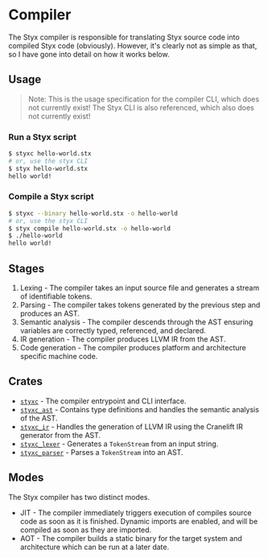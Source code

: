 # Compiler

The Styx compiler is responsible for translating Styx source code into compiled Styx code (obviously). However, it's clearly not as simple as that, so I have gone into detail on how it works below.

## Usage

> Note: This is the usage specification for the compiler CLI, which does not currently exist! The Styx CLI is also referenced, which also does not currently exist!

### Run a Styx script

```sh
$ styxc hello-world.stx
# or, use the styx CLI
$ styx hello-world.stx
hello world!
```

### Compile a Styx script

```sh
$ styxc --binary hello-world.stx -o hello-world
# or, use the styx CLI
$ styx compile hello-world.stx -o hello-world
$ ./hello-world
hello world!
```

## Stages

1. Lexing - The compiler takes an input source file and generates a stream of identifiable tokens.
2. Parsing - The compiler takes tokens generated by the previous step and produces an AST.
3. Semantic analysis - The compiler descends through the AST ensuring variables are correctly typed, referenced, and declared.
4. IR generation - The compiler produces LLVM IR from the AST.
5. Code generation - The compiler produces platform and architecture specific machine code.

## Crates

-   [`styxc`](./styxc) - The compiler entrypoint and CLI interface.
-   [`styxc_ast`](./styxc_ast) - Contains type definitions and handles the semantic analysis of the AST.
-   [`styxc_ir`](./styxc_ir) - Handles the generation of LLVM IR using the Cranelift IR generator from the AST.
-   [`styxc_lexer`](./styxc_lexer) - Generates a `TokenStream` from an input string.
-   [`styxc_parser`](./styxc_parser) - Parses a `TokenStream` into an AST.

## Modes

The Styx compiler has two distinct modes.

-   JIT - The compiler immediately triggers execution of compiles source code as soon as it is finished. Dynamic imports are enabled, and will be compiled as soon as they are imported.
-   AOT - The compiler builds a static binary for the target system and architecture which can be run at a later date.
